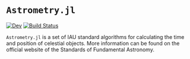 # `Astrometry.jl`

[![Dev](https://img.shields.io/badge/docs-dev-blue.svg)](https://barrettp.github.io/Astrometry/dev)
[![Build Status](https://github.com/barrettp/Astrometry/workflows/CI/badge.svg)](https://github.com/barrettp/Astrometry/actions)

`Astrometry.jl` is a set of IAU standard algorithms for calculating the time and position of celestial objects. More information can be found on the official website of the Standards of Fundamental Astronomy.
